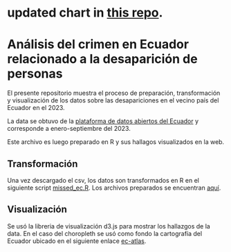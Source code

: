 # updated chart in [this repo](https://github.com/ccalobeto/missed-ec).

# Análisis del crimen en Ecuador relacionado a la desaparición de personas

El presente repositorio muestra el proceso de preparación, transformación y visualización de los datos sobre las desapariciones en el vecino país del Ecuador en el 2023.  

La data se obtuvo de la [plataforma de datos abiertos del Ecuador](https://www.datosabiertos.gob.ec/dataset/personas-desaparecidas) y corresponde a enero-septiembre del 2023. 

Este archivo es luego preparado en R y sus hallagos visualizados en la web.

## Transformación
Una vez descargado el csv, los datos son transformados en R en el siguiente script [missed_ec.R](https://github.com/ccalobeto/missed-in-ec/blob/master/src/nb/missed_ec.R). Los archivos preparados se encuentran [aquí](https://github.com/ccalobeto/missed-in-ec/tree/master/src/nb/data/output).  

## Visualización
Se usó la libreria de visualización d3.js para mostrar los hallazgos de la data. En el caso del choropleth se usó como fondo la cartografía del Ecuador ubicado en el siguiente enlace [ec-atlas](https://github.com/ccalobeto/ec-atlas.git).
